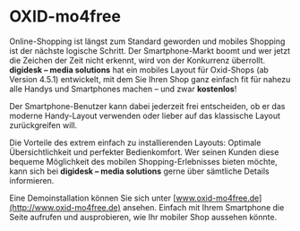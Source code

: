 OXID-mo4free
============

Online-Shopping ist längst zum Standard geworden und mobiles Shopping ist der nächste logische Schritt. Der Smartphone-Markt boomt und wer jetzt die Zeichen der Zeit nicht erkennt, wird von der Konkurrenz überrollt. **digidesk – media solutions** hat ein mobiles Layout für Oxid-Shops (ab Version 4.5.1) entwickelt, mit dem Sie Ihren Shop ganz einfach fit für nahezu alle Handys und Smartphones machen – und zwar **kostenlos**!

Der Smartphone-Benutzer kann dabei jederzeit frei entscheiden, ob er das moderne Handy-Layout verwenden oder lieber auf das klassische Layout zurückgreifen will.

Die Vorteile des extrem einfach zu installierenden Layouts: Optimale Übersichtlichkeit und perfekter Bedienkomfort. Wer seinen Kunden diese bequeme Möglichkeit des mobilen Shopping-Erlebnisses bieten möchte, kann sich bei **digidesk – media solutions** gerne über sämtliche  Details informieren.

Eine Demoinstallation können Sie sich unter [www.oxid-mo4free.de](http://www.oxid-mo4free.de) ansehen. Einfach mit Ihrem Smartphone die Seite aufrufen und ausprobieren, wie Ihr mobiler Shop aussehen könnte.
